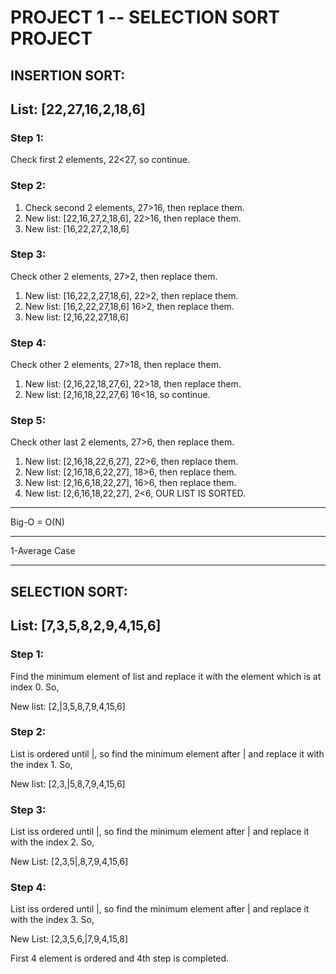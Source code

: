 # PROJECT 1 -- SELECTION SORT PROJECT

## INSERTION SORT:
## List: [22,27,16,2,18,6]
### Step 1: 
Check first 2 elements, 22<27, so continue.
### Step 2: 
1. Check  second 2 elements, 27>16, then replace them.
2. New list: [22,16,27,2,18,6], 22>16, then replace them.
3. New list: [16,22,27,2,18,6]
### Step 3:
Check other 2 elements, 27>2, then replace them.
1. New list: [16,22,2,27,18,6], 22>2, then replace them.
2. New list: [16,2,22,27,18,6] 16>2, then replace them.
3. New list: [2,16,22,27,18,6]
### Step 4:
Check other 2 elements, 27>18, then replace them.
1. New list: [2,16,22,18,27,6], 22>18, then replace them.
2. New list: [2,16,18,22,27,6] 16<18, so continue.
### Step 5: 
Check other last 2 elements, 27>6, then replace them.
1. New list: [2,16,18,22,6,27], 22>6, then replace them.
2. New list: [2,16,18,6,22,27], 18>6, then replace them.
3. New list: [2,16,6,18,22,27], 16>6, then replace them.
4. New list: [2,6,16,18,22,27], 2<6, OUR LIST IS SORTED.

-------------------------------------------
Big-O = O(N)

-------------------------------------------
1-Average Case

-------------------------------------------

## SELECTION SORT:
## List: [7,3,5,8,2,9,4,15,6]
### Step 1: 
Find the minimum element of list and replace it with the element which is at index 0. So,

New list: [2,|3,5,8,7,9,4,15,6]
### Step 2:
List is ordered until |, so find the minimum element after | and replace it with the index 1. So,

New list: [2,3,|5,8,7,9,4,15,6]
### Step 3:
List iss ordered until |, so find the minimum element after | and replace it with the index 2. So,

New List: [2,3,5|,8,7,9,4,15,6]
### Step 4:
List iss ordered until |, so find the minimum element after | and replace it with the index 3. So,

New List: [2,3,5,6,|7,9,4,15,8]


First 4 element is ordered and 4th step is completed.

